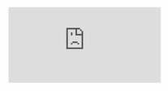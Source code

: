 

![testing image](https://github.com/pierremigeon/commit_tracker/blob/master/FASTQ_examiner_project/FASTQ_examiner::master.data_sum_barplot.pdf)
